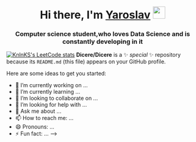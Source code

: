 <h1 align="center">Hi there, I'm <a href="https://daniilshat.ru/" target="_blank">Yaroslav</a> 
<img src="https://github.com/blackcater/blackcater/raw/main/images/Hi.gif" height="32"/></h1>
<h3 align="center">Computer science student,who loves Data Science and is constantly developing in it</h3>

[![KnlnKS's LeetCode stats](https://leetcode-stats-six.vercel.app/api?username=Dicere&theme=dark)](https://github.com/KnlnKS/leetcode-stats)
**Dicere/Dicere** is a ✨ _special_ ✨ repository because its `README.md` (this file) appears on your GitHub profile.

Here are some ideas to get you started:

- 🔭 I’m currently working on ...
- 🌱 I’m currently learning ...
- 👯 I’m looking to collaborate on ...
- 🤔 I’m looking for help with ...
- 💬 Ask me about ...
- 📫 How to reach me: ...
- 😄 Pronouns: ...
- ⚡ Fun fact: ...
-->
